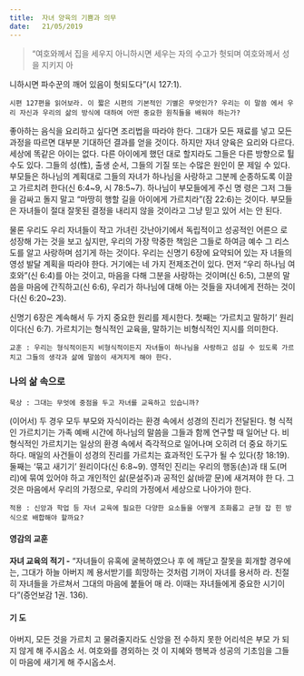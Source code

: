 ```yaml
---
title:  자녀 양육의 기쁨과 의무
date:   21/05/2019
---
```


> <p></p>
> “여호와께서 집을 세우지 아니하시면 세우는 자의 수고가 헛되며 여호와께서 성을 지키지 아
니하시면 파수꾼의 깨어 있음이 헛되도다”(시 127:1).

`시편 127편을 읽어보라. 이 짧은 시편의 기본적인 기별은 무엇인가? 우리는 이 말씀
에서 우리 자신과 우리의 삶의 방식에 대하여 어떤 중요한 원칙들을 배워야 하는가?`

좋아하는 음식을 요리하고 싶다면 조리법을 따라야 한다. 그대가 모든 재료를 넣고
모든 과정을 따르면 대부분 기대하던 결과를 얻을 것이다. 하지만 자녀 양육은 요리와
다르다. 세상에 똑같은 아이는 없다. 다른 아이에게 했던 대로 할지라도 그들은 다른
방향으로 튈 수도 있다. 그들의 성(性), 출생 순서, 그들의 기질 또는 수많은 원인이 문
제일 수 있다. 부모들은 하나님의 계획대로 그들의 자녀가 하나님을 사랑하고 그분께
순종하도록 이끌고 가르치려 한다(신 6:4~9, 시 78:5~7). 하나님이 부모들에게 주신 명
령은 그저 그들을 감싸고 돌지 말고 “마땅히 행할 길을 아이에게 가르치라”(잠 22:6)는
것이다. 부모들은 자녀들이 절대 잘못된 결정을 내리지 않을 것이라고 그냥 믿고 있어
서는 안 된다.

물론 우리도 우리 자녀들이 작고 가녀린 갓난아기에서 독립적이고 성공적인 어른으
로 성장해 가는 것을 보고 싶지만, 우리의 가장 막중한 책임은 그들로 하여금 예수 그
리스도를 알고 사랑하며 섬기게 하는 것이다. 우리는 신명기 6장에 요약되어 있는 자
녀들의 영성 발달 계획을 따라야 한다. 거기에는 네 가지 전제조건이 있다. 먼저 “우리
하나님 여호와”(신 6:4)를 아는 것이고, 마음을 다해 그분을 사랑하는 것이며(신 6:5),
그분의 말씀을 마음에 간직하고(신 6:6), 우리가 하나님에 대해 아는 것들을 자녀에게
전하는 것이다(신 6:20~23).

신명기 6장은 계속해서 두 가지 중요한 원리를 제시한다. 첫째는 ‘가르치고 말하기’
원리이다(신 6:7). 가르치기는 형식적인 교육을, 말하기는 비형식적인 지시를 의미한다.

`교훈 : 우리는 형식적이든지 비형식적이든지 자녀들이 하나님을 사랑하고 섬길 수
있도록 가르치고 그들의 생각과 삶에 말씀이 새겨지게 해야 한다.`

### 나의 삶 속으로

`묵상 : 그대는 무엇에 중점을 두고 자녀를 교육하고 있습니까?`

(이어서) 두 경우 모두 부모와 자식이라는 환경 속에서 성경의 진리가 전달된다. 형
식적인 가르치기는 가족 예배 시간에 하나님의 말씀을 그들과 함께 연구할 때 일어난
다. 비형식적인 가르치기는 일상의 환경 속에서 즉각적으로 일어나며 오히려 더 중요
하기도 하다. 매일의 사건들이 성경의 진리를 가르치는 효과적인 도구가 될 수 있다(창
18:19). 둘째는 ‘묶고 새기기’ 원리이다(신 6:8~9). 영적인 진리는 우리의 행동(손)과 태
도(머리)에 묶여 있어야 하고 개인적인 삶(문설주)과 공적인 삶(바깥 문)에 새겨져야 한
다. 그것은 마음에서 우리의 가정으로, 우리의 가정에서 세상으로 나아가야 한다.

`적용 : 신앙과 학업 등 자녀 교육에 필요한 다양한 요소들을 어떻게 조화롭고 균형 잡
힌 방식으로 배합해야 할까요?`

#### 영감의 교훈

**자녀 교육의 적기 -** “자녀들이 유혹에 굴복하였으나 후
에 깨닫고 잘못을 회개할 경우에는, 그대가 하늘 아버지
께 용서받기를 희망하는 것처럼 기꺼이 자녀를 용서하
라. 친절히 자녀들을 가르쳐서 그대의 마음에 붙들어 매
라. 이때는 자녀들에게 중요한 시기이다”(증언보감 1권.
136).

#### 기 도

아버지, 모든 것을 가르치
고 물려줄지라도 신앙을 전
수하지 못한 어리석은 부모
가 되지 않게 해 주시옵소
서. 여호와를 경외하는 것
이 지혜와 행복과 성공의
기초임을 그들이 마음에
새기게 해 주시옵소서.